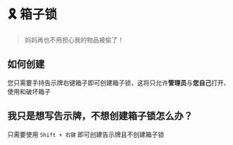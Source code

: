 # 🎗 箱子锁
> 妈妈再也不用担心我的物品被偷了！

## 如何创建

您只需要手持告示牌右键箱子即可创建箱子锁，这将只允许**管理员**与**您自己**打开、使用和破坏箱子

## 我只是想写告示牌，不想创建箱子锁怎么办？

只需要使用 `Shift + 右键` 即可创建告示牌且不创建箱子锁